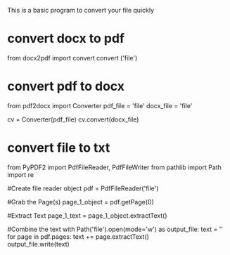 This is a basic program to convert your file quickly


# convert docx to pdf
from docx2pdf import convert
convert ('file')


# convert pdf to docx 
from pdf2docx import Converter
pdf_file = 'file'
docx_file = 'file'

cv = Converter(pdf_file)
cv.convert(docx_file)

# convert file to txt
from PyPDF2 import PdfFileReader, PdfFileWriter
from pathlib import Path
import re

#Create file reader object
pdf = PdfFileReader('file')

#Grab the Page(s)
page_1_object = pdf.getPage(0)

#Extract Text
page_1_text = page_1_object.extractText()

#Combine the text 
with Path('file').open(mode='w') as output_file:
    text = ''   
    for page in pdf.pages:
        text += page.extractText()       
    output_file.write(text)
